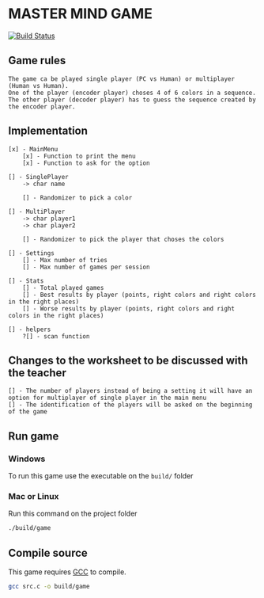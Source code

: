 # MASTER MIND GAME

[![Build Status](https://api.travis-ci.org/joemccann/dillinger.svg?branch=master)](https://github.com/tmdbts-ipp/introducao-a-programcao/tree/master/project)

## Game rules

    The game ca be played single player (PC vs Human) or multiplayer (Human vs Human).
    One of the player (encoder player) choses 4 of 6 colors in a sequence.
    The other player (decoder player) has to guess the sequence created by the encoder player.

## Implementation

    [x] - MainMenu
        [x] - Function to print the menu
        [x] - Function to ask for the option

    [] - SinglePlayer
        -> char name

        [] - Randomizer to pick a color

    [] - MultiPlayer
        -> char player1
        -> char player2

        [] - Randomizer to pick the player that choses the colors

    [] - Settings
        [] - Max number of tries
        [] - Max number of games per session

    [] - Stats
        [] - Total played games
        [] - Best results by player (points, right colors and right colors in the right places)
        [] - Worse results by player (points, right colors and right colors in the right places)

    [] - helpers
        ?[] - scan function

## Changes to the worksheet to be discussed with the teacher

    [] - The number of players instead of being a setting it will have an option for multiplayer of single player in the main menu
    [] - The identification of the players will be asked on the beginning of the game

## Run game

### Windows

To run this game use the executable on the `build/` folder

### Mac or Linux

Run this command on the project folder

```sh
./build/game
```

## Compile source

This game requires [GCC](https://gcc.gnu.org/) to compile.

```sh
gcc src.c -o build/game
```
